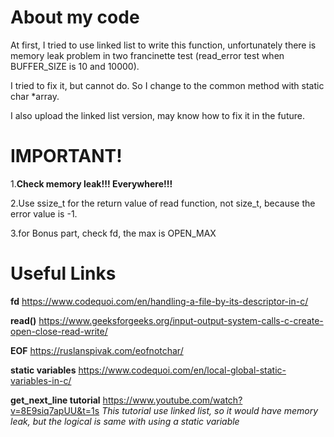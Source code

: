 # About my code
At first, I tried to use linked list to write this function, unfortunately there is memory leak problem in two francinette test (read_error test when BUFFER_SIZE is 10 and 10000).

I tried to fix it, but cannot do. So I change to the common method with static char *array.

I also upload the linked list version, may know how to fix it in the future.

# IMPORTANT!
1.**Check memory leak!!! Everywhere!!!**

2.Use ssize_t for the return value of read function, not size_t, because the error value is -1.

3.for Bonus part, check fd, the max is OPEN_MAX

# Useful Links
**fd** https://www.codequoi.com/en/handling-a-file-by-its-descriptor-in-c/

**read()** https://www.geeksforgeeks.org/input-output-system-calls-c-create-open-close-read-write/

**EOF** https://ruslanspivak.com/eofnotchar/

**static variables** https://www.codequoi.com/en/local-global-static-variables-in-c/

**get_next_line tutorial** https://www.youtube.com/watch?v=8E9siq7apUU&t=1s
_This tutorial use linked list, so it would have memory leak, but the logical is same with using a static variable_
